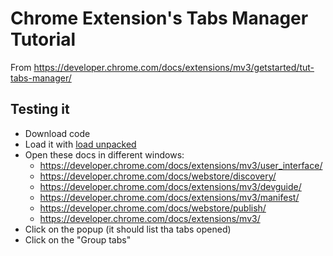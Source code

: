 # Chrome Extension's Tabs Manager Tutorial

From https://developer.chrome.com/docs/extensions/mv3/getstarted/tut-tabs-manager/

## Testing it

- Download code
- Load it with [load unpacked](https://developer.chrome.com/docs/extensions/mv3/getstarted/development-basics/#load-unpacked)
- Open these docs in different windows:
    - https://developer.chrome.com/docs/extensions/mv3/user_interface/
    - https://developer.chrome.com/docs/webstore/discovery/
    - https://developer.chrome.com/docs/extensions/mv3/devguide/
    - https://developer.chrome.com/docs/extensions/mv3/manifest/
    - https://developer.chrome.com/docs/webstore/publish/
    - https://developer.chrome.com/docs/extensions/mv3/
- Click on the popup (it should list tha tabs opened)
- Click on the "Group tabs"
